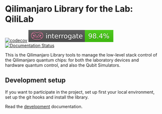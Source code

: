 # Qilimanjaro Library for the Lab: QiliLab

[![codecov](https://codecov.io/gh/qilimanjaro-tech/qililab/branch/main/graph/badge.svg?token=gSfTPmCeJw)](https://codecov.io/gh/qilimanjaro-tech/qililab)
![interrogate](./interrogate_badge.svg)
[![Documentation Status](https://readthedocs.org/projects/qililab/badge/?version=latest)](https://qililab.readthedocs.io/en/latest/?badge=latest)

This is the Qilimanjaro Library tools to manage the low-level stack control of the Qilimanjaro quantum chips: for both the laboratory devices and hardware quantum control, and also the Qubit Simulators.

## Development setup

If you want to participate in the project, set up first your local environment, set up the git hooks and install the library.

Read the [development](./doc/DEVELOPMENT.md) documentation.
